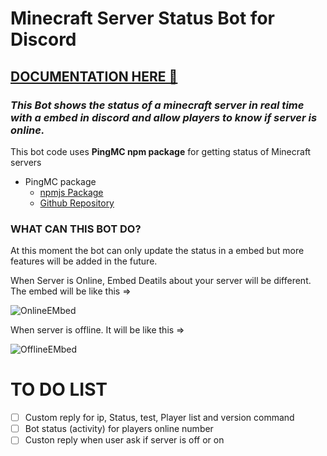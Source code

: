 # Minecraft Server Status Bot for Discord

## [DOCUMENTATION HERE 🔗](https://github.com/N000berpro/mc-status-bot/wiki)

### *This Bot shows the status of a minecraft server in real time with a embed in discord and allow players to know if server is online.*

This bot code uses **PingMC npm  package** for getting status of Minecraft servers
- PingMC package
  - [npmjs Package](https://www.npmjs.com/package/pingmc)
  - [Github Repository](https://github.com/MrZillaGold/PingMC)
 
 ### WHAT CAN THIS BOT DO?
 At this moment the bot can only update the status in a embed but more features will be added in the future.
 
 When Server is Online, Embed Deatils about your server will be different.  The embed will be like this =>
 
 ![OnlineEMbed](https://i.imgur.com/HDjlmkE.png)

 When server is offline. It will be like this =>
 
 ![OfflineEMbed](https://i.imgur.com/wODw8v1.png)
 
 
 # TO DO LIST 
 
- [ ] Custom reply for ip, Status, test, Player list and version command
- [ ] Bot status (activity) for players online number
- [ ] Custon reply when user ask if server is off or on 
